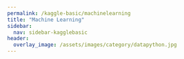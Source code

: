 ```yaml
---
permalink: /kaggle-basic/machinelearning
title: "Machine Learning"
sidebar:
  nav: sidebar-kagglebasic
header:
  overlay_image: /assets/images/category/datapython.jpg
---
```

